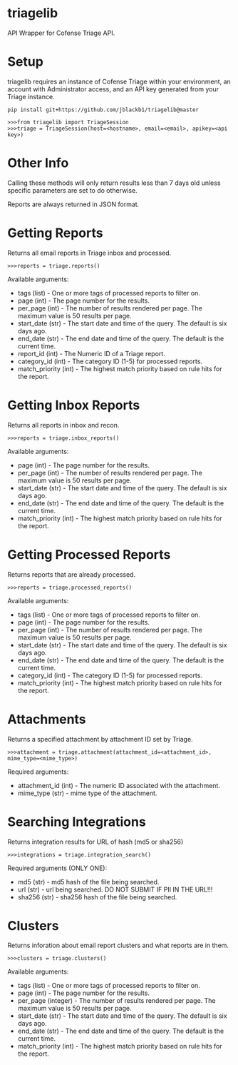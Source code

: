 # triagelib
API Wrapper for Cofense Triage API.


# Setup
triagelib requires an instance of Cofense Triage within your environment, an account with Administrator access, and an API key generated from your Triage instance.

    pip install git+https://github.com/jblackb1/triagelib@master

    >>>from triagelib import TriageSession
    >>>triage = TriageSession(host=<hostname>, email=<email>, apikey=<api key>)


# Other Info

Calling these methods will only return results less than 7 days old unless specific parameters are set to do otherwise.

Reports are always returned in JSON format.
  

# Getting Reports
Returns all email reports in Triage inbox and processed.

    >>>reports = triage.reports()
  
Available arguments:
  - tags (list) - One or more tags of processed reports to filter on.
  - page (int) - The page number for the results.
  - per_page (int) - The number of results rendered per page. The maximum value is 50 results per page.
  - start_date (str) - The start date and time of the query. The default is six days ago.
  - end_date (str) - The end date and time of the query. The default is the current time.
  - report_id (int) - The Numeric ID of a Triage report.
  - category_id (int) - The category ID (1-5) for processed reports.
  - match_priority (int) - The highest match priority based on rule hits for the report.


# Getting Inbox Reports
Returns all reports in inbox and recon.

    >>>reports = triage.inbox_reports()
  
Available arguments:
  - page (int) - The page number for the results.
  - per_page (int) - The number of results rendered per page. The maximum value is 50 results per page.
  - start_date (str) - The start date and time of the query. The default is six days ago.
  - end_date (str) - The end date and time of the query. The default is the current time.
  - match_priority (int) - The highest match priority based on rule hits for the report.


# Getting Processed Reports
Returns reports that are already processed.

    >>>reports = triage.processed_reports()
  
Available arguments:
  - tags (list) - One or more tags of processed reports to filter on.
  - page (int) - The page number for the results.
  - per_page (int) - The number of results rendered per page. The maximum value is 50 results per page.
  - start_date (str) - The start date and time of the query. The default is six days ago.
  - end_date (str) - The end date and time of the query. The default is the current time.
  - category_id (int) - The category ID (1-5) for processed reports.
  - match_priority (int) - The highest match priority based on rule hits for the report.


# Attachments
Returns a specified attachment by attachment ID set by Triage.

    >>>attachment = triage.attachment(attachment_id=<attachment_id>, mime_type=<mime_type>)

Required arguments:
  - attachment_id (int) - The numeric ID associated with the attachment.
  - mime_type (str) - mime type of the attachment.


# Searching Integrations
Returns integration results for URL of hash (md5 or sha256)

    >>>integrations = triage.integration_search()

Required arguments (ONLY ONE):
  - md5 (str) - md5 hash of the file being searched.
  - url (str) - url being searched. DO NOT SUBMIT IF PII IN THE URL!!!
  - sha256 (str) - sha256 hash of the file being searched.


# Clusters
Returns inforation about email report clusters and what reports are in them.

    >>>clusters = triage.clusters()
    
Available arguments:
  - tags (list) - One or more tags of processed reports to filter on.
  - page (int) - The page number for the results.
  - per_page (integer) - The number of results rendered per page. The maximum value is 50 results per page.
  - start_date (str) - The start date and time of the query. The default is six days ago.
  - end_date (str) - The end date and time of the query. The default is the current time.
  - match_priority (int) - The highest match priority based on rule hits for the report.
